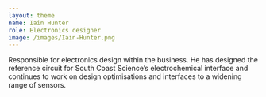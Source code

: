 ```yaml
---
layout: theme
name: Iain Hunter
role: Electronics designer
image: /images/Iain-Hunter.png
---
```


Responsible for electronics design within the business. He has designed the reference circuit for South Coast Science’s electrochemical interface and continues to work on design optimisations and interfaces to a widening range of sensors.